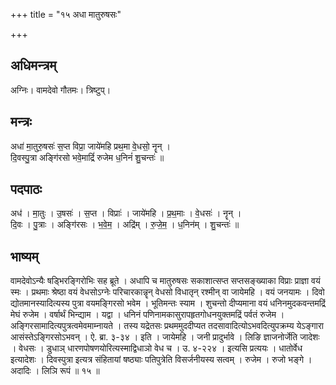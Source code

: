 +++
title = "१५ अधा मातुरुषसः"

+++
## अधिमन्त्रम्
अग्निः। वामदेवो गौतमः। त्रिष्टुप्।

## मन्त्रः
अधा॑ मा॒तुरु॒षसः॑ स॒प्त विप्रा॒ जाये॑महि प्रथ॒मा वे॒धसो॒ नॄन् ।  
दि॒वस्पु॒त्रा अङ्गि॑रसो भवे॒माद्रिं॑ रुजेम ध॒निनं॑ शु॒चन्तः॑ ॥

## पदपाठः
अध॑ । मा॒तुः । उ॒षसः॑ । स॒प्त । विप्राः॑ । जाये॑महि । प्र॒थ॒माः । वे॒धसः॑ । नॄन् ।  
दि॒वः । पु॒त्राः । अङ्गि॑रसः । भ॒वे॒म॒ । अद्रि॑म् । रु॒जे॒म॒ । ध॒निन॑म् । शु॒चन्तः॑ ॥

## भाष्यम्
वामदेवोऽन्यैः षड्भिरङ्गिरोभिः सह ब्रूते । अधापि च मातुरुषसः सकाशात्सप्त सप्तसङ्ख्याका विप्राः प्राज्ञा वयं स्मः । प्रथमाः श्रेष्ठा वयं वेधसोऽग्नेः परिचारकान्नॄन् वेधसो विधातृन् रश्मीन् वा जायेमहि । वयं जनयामः । दिवो द्योतमानस्यादित्यस्य पुत्रा वयमङ्गिरसो भवेम । भूतिमन्तः स्याम । शुचन्तो दीप्यमाना वयं धनिनमुदकवन्तमद्रिं मेघं रुजेम । वर्षार्थं भिन्द्याम । यद्वा । धनिनं पणिनामकासुरापहृतगोधनयुक्तमद्रिं पर्वतं रुजेम । अङ्गिरसामादित्यपुत्रत्वमेवमाम्नायते । तस्य यद्रेतसः प्रथममुददीप्यत तदसावादित्योऽभवदित्युपक्रम्य येऽङ्गारा आसंस्तेऽङ्गिरसोऽभवन् । ऐ. ब्रा. ३-३४ । इति । जायेमहि । जनी प्रादुर्भावे । लिङि ज्ञाजनोर्जेति जादेशः । वेधसः । डुधाञ् धारणपोषणयोरित्यस्माद्विधाञो वेध च । उ. ४-२२४ । इत्यसि प्रत्ययः । धातोर्वेध इत्यादेशः । दिवस्पुत्रा इत्यत्र संहितायां षष्ठ्याः पतिपुत्रेति विसर्जनीयस्य सत्वम् । रुजेम । रुजो भङ्गे । अदादिः । लिञि रूपं ॥ १५ ॥